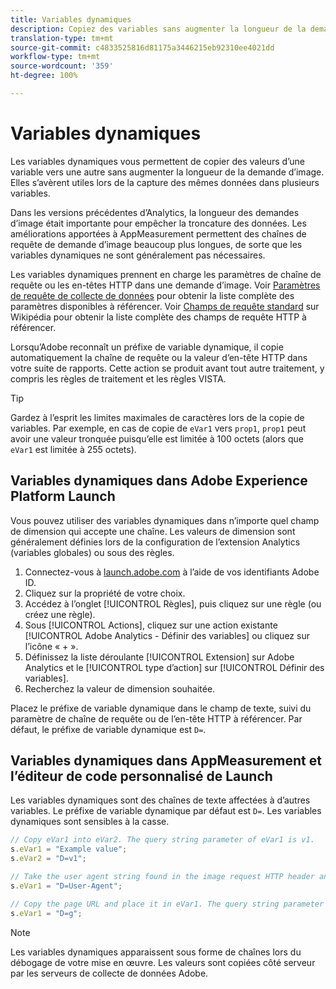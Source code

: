 ```yaml
---
title: Variables dynamiques
description: Copiez des variables sans augmenter la longueur de la demande d’image.
translation-type: tm+mt
source-git-commit: c4833525816d81175a3446215eb92310ee4021dd
workflow-type: tm+mt
source-wordcount: '359'
ht-degree: 100%

---
```



# Variables dynamiques

Les variables dynamiques vous permettent de copier des valeurs d’une variable vers une autre sans augmenter la longueur de la demande d’image. Elles s’avèrent utiles lors de la capture des mêmes données dans plusieurs variables.

Dans les versions précédentes d’Analytics, la longueur des demandes d’image était importante pour empêcher la troncature des données. Les améliorations apportées à AppMeasurement permettent des chaînes de requête de demande d’image beaucoup plus longues, de sorte que les variables dynamiques ne sont généralement pas nécessaires.

Les variables dynamiques prennent en charge les paramètres de chaîne de requête ou les en-têtes HTTP dans une demande d’image. Voir [Paramètres de requête de collecte de données](../../validate/query-parameters.md) pour obtenir la liste complète des paramètres disponibles à référencer. Voir [Champs de requête standard](https://en.wikipedia.org/wiki/List_of_HTTP_header_fields#Request_fields) sur Wikipédia pour obtenir la liste complète des champs de requête HTTP à référencer.

Lorsqu’Adobe reconnaît un préfixe de variable dynamique, il copie automatiquement la chaîne de requête ou la valeur d’en-tête HTTP dans votre suite de rapports. Cette action se produit avant tout autre traitement, y compris les règles de traitement et les règles VISTA.

>[!TIP]
>
>Gardez à l’esprit les limites maximales de caractères lors de la copie de variables. Par exemple, en cas de copie de `eVar1` vers `prop1`, `prop1` peut avoir une valeur tronquée puisqu’elle est limitée à 100 octets (alors que `eVar1` est limitée à 255 octets).

## Variables dynamiques dans Adobe Experience Platform Launch

Vous pouvez utiliser des variables dynamiques dans n’importe quel champ de dimension qui accepte une chaîne. Les valeurs de dimension sont généralement définies lors de la configuration de l’extension Analytics (variables globales) ou sous des règles.

1. Connectez-vous à [launch.adobe.com](https://launch.adobe.com) à l’aide de vos identifiants Adobe ID.
2. Cliquez sur la propriété de votre choix.
3. Accédez à l’onglet [!UICONTROL Règles], puis cliquez sur une règle (ou créez une règle).
4. Sous [!UICONTROL Actions], cliquez sur une action existante [!UICONTROL Adobe Analytics - Définir des variables] ou cliquez sur l’icône « + ».
5. Définissez la liste déroulante [!UICONTROL Extension] sur Adobe Analytics et le [!UICONTROL type d’action] sur [!UICONTROL Définir des variables].
6. Recherchez la valeur de dimension souhaitée.

Placez le préfixe de variable dynamique dans le champ de texte, suivi du paramètre de chaîne de requête ou de l’en-tête HTTP à référencer. Par défaut, le préfixe de variable dynamique est `D=`.

## Variables dynamiques dans AppMeasurement et l’éditeur de code personnalisé de Launch

Les variables dynamiques sont des chaînes de texte affectées à d’autres variables. Le préfixe de variable dynamique par défaut est `D=`. Les variables dynamiques sont sensibles à la casse.

```js
// Copy eVar1 into eVar2. The query string parameter of eVar1 is v1.
s.eVar1 = "Example value";
s.eVar2 = "D=v1";

// Take the user agent string found in the image request HTTP header and place it in eVar1.
s.eVar1 = "D=User-Agent";

// Copy the page URL and place it in eVar1. The query string parameter of page URL is g.
s.eVar1 = "D=g";
```

>[!NOTE]
>
>Les variables dynamiques apparaissent sous forme de chaînes lors du débogage de votre mise en œuvre. Les valeurs sont copiées côté serveur par les serveurs de collecte de données Adobe.
